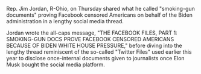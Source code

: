 Rep. Jim Jordan, R-Ohio, on Thursday shared what he called "smoking-gun documents" proving Facebook censored Americans on behalf of the Biden administration in a lengthy social media thread.

Jordan wrote the all-caps message, "THE FACEBOOK FILES, PART 1: SMOKING-GUN DOCS PROVE FACEBOOK CENSORED AMERICANS BECAUSE OF BIDEN WHITE HOUSE PRESSURE," before diving into the lengthy thread reminiscent of the so-called "Twitter Files" used earlier this year to disclose once-internal documents given to journalists once Elon Musk bought the social media platform. 
